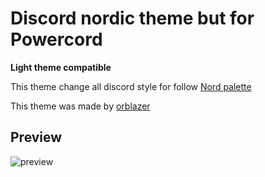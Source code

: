 # Discord nordic theme but for Powercord

**Light theme compatible**

This theme change all discord style for follow [Nord palette](https://www.nordtheme.com/)

This theme was made by [orblazer](https://github.com/orblazer/)

## Preview

![preview](https://cdn.discordapp.com/attachments/799401301673902090/801556425989947392/Screenshot_67.png)
